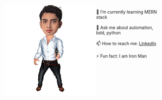 <img align="left" src="abc.png" alt="Image" width="300" height="300">

<br>
🌱 I’m currently learning MERN stack 
<br><br>
💬 Ask me about automation, bdd, python 
<br><br>
📫 How to reach me: <a href="https://www.linkedin.com/in/shivam-s-27a406208/">LinkedIn</a>
<br><br>
⚡ Fun fact: I am Iron Man 
